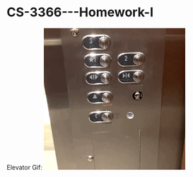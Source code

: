 # CS-3366---Homework-I

Elevator Gif:
![Elevator gif](https://github.com/Eliascm17/CS-3366---Homework-I/blob/master/Elevator.gif)
